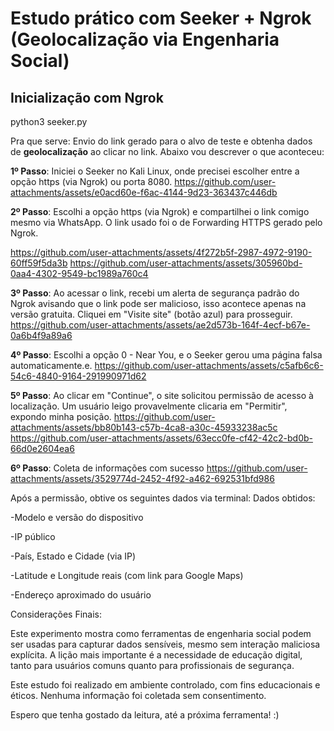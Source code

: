 #  Estudo prático com Seeker + Ngrok (Geolocalização via Engenharia Social)

##  Inicialização com Ngrok

python3 seeker.py

Pra que serve: 
Envio do link gerado para o alvo de teste e obtenha dados de **geolocalização** ao clicar no link.
Abaixo vou descrever o que aconteceu: 


**1º Passo**: Iniciei o Seeker no Kali Linux, onde precisei escolher entre a opção https (via Ngrok) ou porta 8080.
https://github.com/user-attachments/assets/e0acd60e-f6ac-4144-9d23-363437c446db

**2º Passo**: Escolhi a opção https (via Ngrok) e compartilhei o link comigo mesmo via WhatsApp. O link usado foi o de Forwarding HTTPS gerado pelo Ngrok.

https://github.com/user-attachments/assets/4f272b5f-2987-4972-9190-60ff59f5da3b
https://github.com/user-attachments/assets/305960bd-0aa4-4302-9549-bc1989a760c4

**3º Passo**: Ao acessar o link, recebi um alerta de segurança padrão do Ngrok avisando que o link pode ser malicioso, isso acontece apenas na versão gratuita.
Cliquei em "Visite site" (botão azul) para prosseguir.
https://github.com/user-attachments/assets/ae2d573b-164f-4ecf-b67e-0a6b4f9a89a6

**4º Passo**: Escolhi a opção 0 - Near You, e o Seeker gerou uma página falsa automaticamente.e.
https://github.com/user-attachments/assets/c5afb6c6-54c6-4840-9164-291990971d62

**5º Passo**: Ao clicar em "Continue", o site solicitou permissão de acesso à localização. Um usuário leigo provavelmente clicaria em "Permitir", expondo minha posição.
https://github.com/user-attachments/assets/bb80b143-c57b-4ca8-a30c-45933238ac5c
https://github.com/user-attachments/assets/63ecc0fe-cf42-42c2-bd0b-66d0e2604ea6

**6º Passo**: Coleta de informações com sucesso
https://github.com/user-attachments/assets/3529774d-2452-4f92-a462-692531bfd986

Após a permissão, obtive os seguintes dados via terminal:
Dados obtidos:

-Modelo e versão do dispositivo

-IP público

-País, Estado e Cidade (via IP)

-Latitude e Longitude reais (com link para Google Maps)

-Endereço aproximado do usuário

Considerações Finais:

Este experimento mostra como ferramentas de engenharia social podem ser usadas para capturar dados sensíveis, mesmo sem interação maliciosa explícita. A lição mais importante é a necessidade de educação digital, tanto para usuários comuns quanto para profissionais de segurança.


Este estudo foi realizado em ambiente controlado, com fins educacionais e éticos. Nenhuma informação foi coletada sem consentimento.


Espero que tenha gostado da leitura, até a próxima ferramenta! :)
